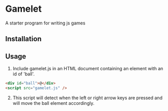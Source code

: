 # Gamelet

A starter program for writing js games

## Installation

## Usage

1. Include gamelet.js in an HTML document containing an element with an id of 'ball'.

```html
<div id="ball">@</div>
<script src="gamelet.js" />
```

2. This script will detect when the left or right arrow keys are pressed and will move the ball element accordingly.

